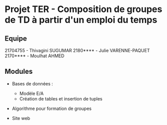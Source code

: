 # Projet TER - Composition de groupes de TD à partir d'un emploi du temps


## Equipe
21704755 - Thivagini SUGUMAR 
2180**** - Julie VARENNE-PAQUET
2170**** - Moulhat AHMED


## Modules
- Bases de données : 
	- Modèle E/A
	- Création de tables et insertion de tuples

- Algorithme pour formation de groupes 

- Site web 